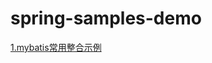 # spring-samples-demo
[1.mybatis常用整合示例](https://github.com/jdzhang1221/spring-samples-demo/tree/master/mybatis-sample-demo)
